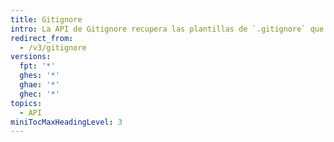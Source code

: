 ```yaml
---
title: Gitignore
intro: La API de Gitignore recupera las plantillas de `.gitignore` que pueden utilizarse para ignorar archivos y directorios.
redirect_from:
  - /v3/gitignore
versions:
  fpt: '*'
  ghes: '*'
  ghae: '*'
  ghec: '*'
topics:
  - API
miniTocMaxHeadingLevel: 3
---
```


<!--
  Operations are automatically generated. Markdown for this page is located in data/reusables/rest-reference/gitignore
-->
